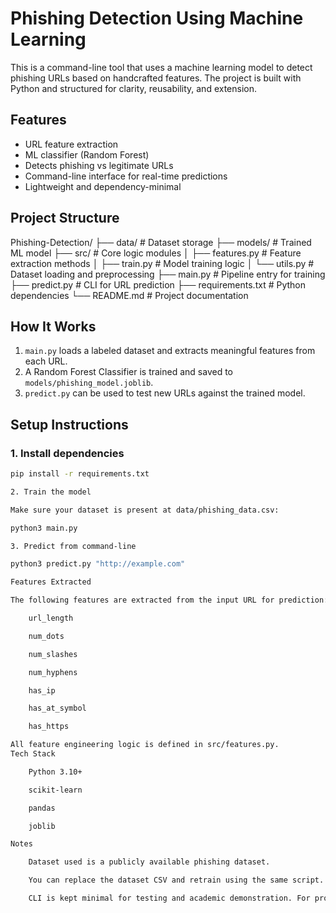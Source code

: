 # Phishing Detection Using Machine Learning

This is a command-line tool that uses a machine learning model to detect phishing URLs based on handcrafted features. The project is built with Python and structured for clarity, reusability, and extension.

## Features

- URL feature extraction
- ML classifier (Random Forest)
- Detects phishing vs legitimate URLs
- Command-line interface for real-time predictions
- Lightweight and dependency-minimal

## Project Structure

Phishing-Detection/
├── data/ # Dataset storage
├── models/ # Trained ML model
├── src/ # Core logic modules
│ ├── features.py # Feature extraction methods
│ ├── train.py # Model training logic
│ └── utils.py # Dataset loading and preprocessing
├── main.py # Pipeline entry for training
├── predict.py # CLI for URL prediction
├── requirements.txt # Python dependencies
└── README.md # Project documentation


## How It Works

1. `main.py` loads a labeled dataset and extracts meaningful features from each URL.
2. A Random Forest Classifier is trained and saved to `models/phishing_model.joblib`.
3. `predict.py` can be used to test new URLs against the trained model.

## Setup Instructions

### 1. Install dependencies
```bash
pip install -r requirements.txt

2. Train the model

Make sure your dataset is present at data/phishing_data.csv:

python3 main.py

3. Predict from command-line

python3 predict.py "http://example.com"

Features Extracted

The following features are extracted from the input URL for prediction:

    url_length

    num_dots

    num_slashes

    num_hyphens

    has_ip

    has_at_symbol

    has_https

All feature engineering logic is defined in src/features.py.
Tech Stack

    Python 3.10+

    scikit-learn

    pandas

    joblib

Notes

    Dataset used is a publicly available phishing dataset.

    You can replace the dataset CSV and retrain using the same script.

    CLI is kept minimal for testing and academic demonstration. For production, consider expanding to API or web interface.
